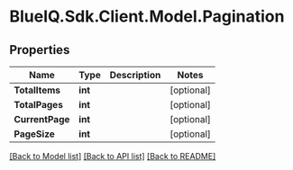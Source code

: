 # BlueIQ.Sdk.Client.Model.Pagination

## Properties

Name | Type | Description | Notes
------------ | ------------- | ------------- | -------------
**TotalItems** | **int** |  | [optional] 
**TotalPages** | **int** |  | [optional] 
**CurrentPage** | **int** |  | [optional] 
**PageSize** | **int** |  | [optional] 

[[Back to Model list]](../../README.md#documentation-for-models) [[Back to API list]](../../README.md#documentation-for-api-endpoints) [[Back to README]](../../README.md)

